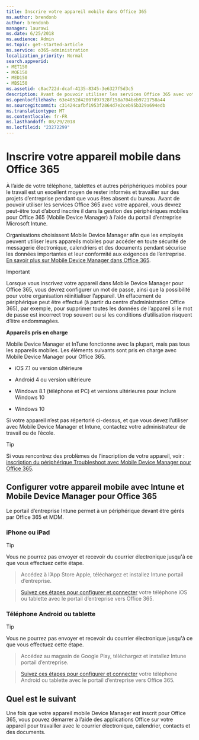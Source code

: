 ```yaml
---
title: Inscrire votre appareil mobile dans Office 365
ms.author: brendonb
author: brendonb
manager: laurawi
ms.date: 6/25/2018
ms.audience: Admin
ms.topic: get-started-article
ms.service: o365-administration
localization_priority: Normal
search.appverid:
- MET150
- MOE150
- MED150
- MBS150
ms.assetid: c8ac722d-dcaf-4135-8345-3e6327f5d3c5
description: Avant de pouvoir utiliser les services Office 365 avec votre appareil, vous devrez peut-être procéder comme suit pour vous inscrire pour Office 365 (Mobile Device Manager) dans la gestion des périphériques mobiles. Cela lorsque vous ajoutez votre travail ou établissement du compte de messagerie vers votre appareil pour la première fois.
ms.openlocfilehash: 63e4052d42007d97928f158a704beb9721758a44
ms.sourcegitcommit: c31424cafbf1953f2864d7e2ceb95b329a694edb
ms.translationtype: MT
ms.contentlocale: fr-FR
ms.lasthandoff: 08/29/2018
ms.locfileid: "23272299"
---
```

# <a name="enroll-your-mobile-device-in-office-365"></a>Inscrire votre appareil mobile dans Office 365

À l’aide de votre téléphone, tablettes et autres périphériques mobiles pour le travail est un excellent moyen de rester informés et travailler sur des projets d’entreprise pendant que vous êtes absent du bureau. Avant de pouvoir utiliser les services Office 365 avec votre appareil, vous devrez peut-être tout d’abord inscrire il dans la gestion des périphériques mobiles pour Office 365 (Mobile Device Manager) à l’aide du portail d’entreprise Microsoft Intune.
  
Organisations choisissent Mobile Device Manager afin que les employés peuvent utiliser leurs appareils mobiles pour accéder en toute sécurité de messagerie électronique, calendriers et des documents pendant sécurise les données importantes et leur conformité aux exigences de l’entreprise. [En savoir plus sur Mobile Device Manager dans Office 365](https://go.microsoft.com/fwlink/?LinkId=615142).
  
> [!IMPORTANT]
> Lorsque vous inscrivez votre appareil dans Mobile Device Manager pour Office 365, vous devrez configurer un mot de passe, ainsi que la possibilité pour votre organisation réinitialiser l’appareil. Un effacement de périphérique peut être effectué (à partir du centre d’administration Office 365), par exemple, pour supprimer toutes les données de l’appareil si le mot de passe est incorrect trop souvent ou si les conditions d’utilisation risquent d’être endommagées. 
  
 **Appareils pris en charge**
  
Mobile Device Manager et InTune fonctionne avec la plupart, mais pas tous les appareils mobiles. Les éléments suivants sont pris en charge avec Mobile Device Manager pour Office 365.
  
- iOS 7.1 ou version ultérieure
    
- Android 4 ou version ultérieure
    
- Windows 8.1 (téléphone et PC) et versions ultérieures pour inclure Windows 10
    
- Windows 10
    
Si votre appareil n’est pas répertorié ci-dessus, et que vous devez l’utiliser avec Mobile Device Manager et Intune, contactez votre administrateur de travail ou de l’école.
  
> [!TIP]
> Si vous rencontrez des problèmes de l’inscription de votre appareil, voir : [inscription du périphérique Troubleshoot avec Mobile Device Manager pour Office 365](troubleshoot-mdm.md). 
  
## <a name="set-up-your-mobile-device-with-intune-and-mdm-for-office-365"></a>Configurer votre appareil mobile avec Intune et Mobile Device Manager pour Office 365

Le portail d’entreprise Intune permet à un périphérique devant être gérés par Office 365 et MDM.
  
### <a name="iphone-or-ipad"></a>iPhone ou iPad

> [!TIP]
> Vous ne pourrez pas envoyer et recevoir du courrier électronique jusqu'à ce que vous effectuez cette étape. 
  
> Accédez à l’App Store Apple, téléchargez et installez Intune portail d’entreprise.
    
> [Suivez ces étapes pour configurer et connecter](https://go.microsoft.com/fwlink/?linkid=875316) votre téléphone iOS ou tablette avec le portail d’entreprise vers Office 365. 
    
### <a name="android-phone-or-tablet"></a>Téléphone Android ou tablette

> [!TIP]
> Vous ne pourrez pas envoyer et recevoir du courrier électronique jusqu'à ce que vous effectuez cette étape. 
  
> Accédez au magasin de Google Play, téléchargez et installez Intune portail d’entreprise.
    
> [Suivez ces étapes pour configurer et connecter](https://go.microsoft.com/fwlink/?linkid=875317) votre téléphone Android ou tablette avec le portail d’entreprise vers Office 365. 
    
## <a name="whats-next"></a>Quel est le suivant

Une fois que votre appareil mobile Device Manager est inscrit pour Office 365, vous pouvez démarrer à l’aide des applications Office sur votre appareil pour travailler avec le courrier électronique, calendrier, contacts et des documents.
  

